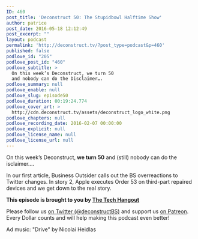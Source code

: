 ```yaml
---
ID: 460
post_title: 'Deconstruct 50: The Stupidbowl Halftime Show'
author: patrice
post_date: 2016-05-18 12:12:49
post_excerpt: ""
layout: podcast
permalink: 'http://deconstruct.tv/?post_type=podcast&p=460'
published: false
podlove_id: "205"
podlove_post_id: "460"
podlove_subtitle: >
  On this week’s Deconstruct, we turn 50
  and nobody can do the Disclaimer….
podlove_summary: null
podlove_enable: null
podlove_slug: episode50
podlove_duration: 00:19:24.774
podlove_cover_art: >
  http://cdn.deconstruct.tv/assets/deconstruct_logo_white.png
podlove_chapters: null
podlove_recording_date: 2016-02-07 00:00:00
podlove_explicit: null
podlove_license_name: null
podlove_license_url: null
---
```

<p>On this week’s Deconstruct, <strong>we turn 50</strong> and (still) nobody can do the isclaimer….</p>
<p>In our first article, Business Outsider calls out the BS overreactions to Twitter changes.  In story 2, Apple executes Order 53 on third-part repaired devices and we get down to the real story.</p>
<p><strong>This episode is brought to you by <a href="http://thetechhangout.com">The Tech Hangout</a></strong>
</p>
<p>
Please follow us <a href="http://twitter.com/deconstructBS">on Twitter (@deconstructBS)</a> and support us <a href="http://patreon.com/deconstruct">on Patreon</a>. Every Dollar counts and will help making this podcast even better!
</p>
<p>Ad music: "Drive" by Nicolai Heidlas</p>